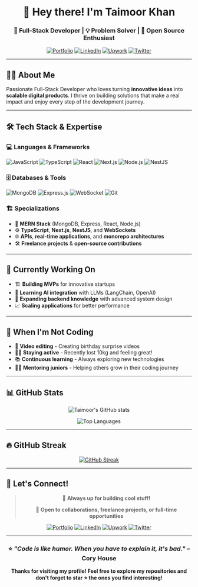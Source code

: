 <div align="center">

# 👋 Hey there! I'm **Taimoor Khan**

### 🚀 Full-Stack Developer | 💡 Problem Solver | 🌟 Open Source Enthusiast

[![Portfolio](https://img.shields.io/badge/Portfolio-FF5722?style=for-the-badge&logo=todoist&logoColor=white)](https://taimoorkhan.me)
[![LinkedIn](https://img.shields.io/badge/LinkedIn-0077B5?style=for-the-badge&logo=linkedin&logoColor=white)](https://linkedin.com/in/taimoorkhan55)
[![Upwork](https://img.shields.io/badge/Upwork-6FDA44?style=for-the-badge&logo=upwork&logoColor=white)](https://upwork.com/freelancers/taimoorkhan14)
[![Twitter](https://img.shields.io/badge/Twitter-1DA1F2?style=for-the-badge&logo=twitter&logoColor=white)](https://x.com/taimoorkhan1122)

</div>

---

## 🧑‍💻 About Me

Passionate Full-Stack Developer who loves turning **innovative ideas** into **scalable digital products**. I thrive on building solutions that make a real impact and enjoy every step of the development journey.

---

## 🛠️ Tech Stack & Expertise

### 💻 **Languages & Frameworks**
![JavaScript](https://img.shields.io/badge/JavaScript-F7DF1E?style=flat-square&logo=javascript&logoColor=black)
![TypeScript](https://img.shields.io/badge/TypeScript-007ACC?style=flat-square&logo=typescript&logoColor=white)
![React](https://img.shields.io/badge/React-20232A?style=flat-square&logo=react&logoColor=61DAFB)
![Next.js](https://img.shields.io/badge/Next.js-000000?style=flat-square&logo=next.js&logoColor=white)
![Node.js](https://img.shields.io/badge/Node.js-43853D?style=flat-square&logo=node.js&logoColor=white)
![NestJS](https://img.shields.io/badge/NestJS-E0234E?style=flat-square&logo=nestjs&logoColor=white)

### 🗄️ **Databases & Tools**
![MongoDB](https://img.shields.io/badge/MongoDB-4EA94B?style=flat-square&logo=mongodb&logoColor=white)
![Express.js](https://img.shields.io/badge/Express.js-404D59?style=flat-square&logo=express&logoColor=white)
![WebSocket](https://img.shields.io/badge/WebSocket-4A4A4A?style=flat-square&logo=socket.io&logoColor=white)
![Git](https://img.shields.io/badge/Git-F05032?style=flat-square&logo=git&logoColor=white)

### 🏗️ **Specializations**
- 🔧 **MERN Stack** (MongoDB, Express, React, Node.js)
- ⚙️ **TypeScript**, **Next.js**, **NestJS**, and **WebSockets**
- 🌐 **APIs**, **real-time applications**, and **monorepo architectures**
- 🛠️ **Freelance projects** & **open-source contributions**

---

## 🚀 Currently Working On

- 🏗️ **Building MVPs** for innovative startups
- 🤖 **Learning AI integration** with LLMs (LangChain, OpenAI)
- 🧠 **Expanding backend knowledge** with advanced system design
- 📈 **Scaling applications** for better performance

---

## 🎯 When I'm Not Coding

- 📸 **Video editing** - Creating birthday surprise videos
- 🏋️‍♂️ **Staying active** - Recently lost 10kg and feeling great!
- 📚 **Continuous learning** - Always exploring new technologies
- 👨‍🏫 **Mentoring juniors** - Helping others grow in their coding journey

---

## 📊 GitHub Stats

<div align="center">

![Taimoor's GitHub stats](https://github-readme-stats.vercel.app/api?username=Taimoorkhan1122&show_icons=true&theme=radical)

![Top Languages](https://github-readme-stats.vercel.app/api/top-langs/?username=Taimoorkhan1122&layout=compact&theme=radical)

</div>

---

## 🔥 GitHub Streak

<div align="center">

[![GitHub Streak](https://streak-stats.demolab.com/?user=Taimoorkhan1122&theme=radical)](https://git.io/streak-stats)

</div>

---

## 🤝 Let's Connect!

<div align="center">

> 💬 **Always up for building cool stuff!** 
> 
> 🌟 **Open to collaborations, freelance projects, or full-time opportunities**

[![Portfolio](https://img.shields.io/badge/🌐_Portfolio-Visit_Now-FF5722?style=for-the-badge)](https://taimoorkhan.me)
[![LinkedIn](https://img.shields.io/badge/💼_LinkedIn-Connect-0077B5?style=for-the-badge)](https://linkedin.com/in/taimoorkhan55)
[![Upwork](https://img.shields.io/badge/💼_Upwork-Hire_Me-6FDA44?style=for-the-badge)](https://upwork.com/freelancers/taimoorkhan14)
[![Twitter](https://img.shields.io/badge/🐦_Twitter-Follow-1DA1F2?style=for-the-badge)](https://x.com/Taimi360)

</div>

---

<div align="center">

### ⭐️ *"Code is like humor. When you have to explain it, it's bad."* – Cory House

**Thanks for visiting my profile! Feel free to explore my repositories and don't forget to star ⭐ the ones you find interesting!**

</div>
